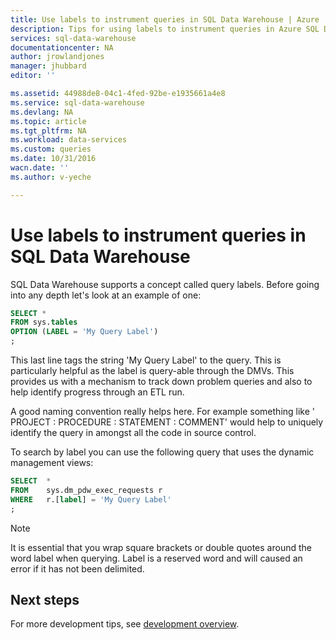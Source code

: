 ```yaml
---
title: Use labels to instrument queries in SQL Data Warehouse | Azure
description: Tips for using labels to instrument queries in Azure SQL Data Warehouse for developing solutions.
services: sql-data-warehouse
documentationcenter: NA
author: jrowlandjones
manager: jhubbard
editor: ''

ms.assetid: 44988de8-04c1-4fed-92be-e1935661a4e8
ms.service: sql-data-warehouse
ms.devlang: NA
ms.topic: article
ms.tgt_pltfrm: NA
ms.workload: data-services
ms.custom: queries
ms.date: 10/31/2016
wacn.date: ''
ms.author: v-yeche

---
```


# Use labels to instrument queries in SQL Data Warehouse
SQL Data Warehouse supports a concept called query labels. Before going into any depth let's look at an example of one:

```sql
SELECT *
FROM sys.tables
OPTION (LABEL = 'My Query Label')
;
```

This last line tags the string 'My Query Label' to the query. This is particularly helpful as the label is query-able through the DMVs. This provides us with a mechanism to track down problem queries and also to help identify progress through an ETL run.

A good naming convention really helps here. For example something like ' PROJECT : PROCEDURE : STATEMENT : COMMENT' would help to uniquely identify the query in amongst all the code in source control.

To search by label you can use the following query that uses the dynamic management views:

```sql
SELECT  *
FROM    sys.dm_pdw_exec_requests r
WHERE   r.[label] = 'My Query Label'
;
```

> [!NOTE]
> It is essential that you wrap square brackets or double quotes around the word label when querying. Label is a reserved word and will caused an error if it has not been delimited.
> 
> 

## Next steps
For more development tips, see [development overview][development overview].

<!--Image references-->

<!--Article references-->
[development overview]: sql-data-warehouse-overview-develop.md

<!--MSDN references-->

<!--Other Web references-->